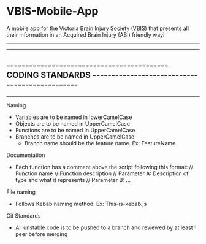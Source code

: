 # VBIS-Mobile-App
A mobile app for the Victoria Brain Injury Society (VBIS) that presents all their information in an Acquired Brain Injury (ABI) friendly way!


------------------------------------------------------------------------------------------------------------------
------------------------------------------------------------------------------------------------------------------
-------------------------------------------    CODING STANDARDS    -----------------------------------------------
------------------------------------------------------------------------------------------------------------------
------------------------------------------------------------------------------------------------------------------


Naming
- Variables are to be named in lowerCamelCase
- Objects are to be named in UpperCamelCase
- Functions are to be named in UpperCamelCase
- Branches are to be named in UpperCamelCase
  - Branch name should be the feature name. Ex: FeatureName


Documentation
- Each function has a comment above the script following this format:
    // Function name
    // Function description
    // Parameter A: Description of type and what it represents
    // Parameter B: ...

File naming
- Follows Kebab naming method. Ex: This-is-kebab.js


Git Standards
- All unstable code is to be pushed to a branch and reviewed by at least 1 peer before merging
